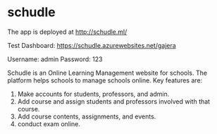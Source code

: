 # schudle
The app is deployed at http://schudle.ml/ 

Test Dashboard: https://schudle.azurewebsites.net/gajera

Username: admin
Password: 123

Schudle is an Online Learning Management website for schools. The platform helps schools to manage schools online. Key features are:
1. Make accounts for students, professors, and admin.
2. Add course and assign students and professors involved with that course.
3. Add course contents, assignments, and events.
4. conduct exam online.
